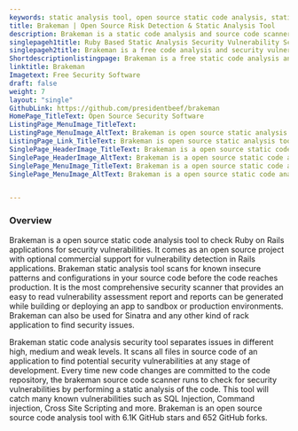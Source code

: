 ```yaml
---
keywords: static analysis tool, open source static code analysis, static code analysis security, source code scanner, vulnerability detection, source code analysis, static analysis software, static code analysis
title: Brakeman | Open Source Risk Detection & Static Analysis Tool
description: Brakeman is a static code analysis and source code scanner. It scans the source code of applications for vulnerability detection at any stage of development.
singlepageh1title: Ruby Based Static Analysis Security Vulnerability Scanner
singlepageh2title: Brakeman is a free code analysis and security vulnerability scanner for Ruby on Rails applications. It finds issues in code before they become exploitable.
Shortdescriptionlistingpage: Brakeman is a free static code analysis and source code scanner for Ruby on Rails applications. It can also be used for Sinatra and any other kind of rack application for vulnerability detection.
linktitle: Brakeman
Imagetext: Free Security Software
draft: false
weight: 7
layout: "single"
GithubLink: https://github.com/presidentbeef/brakeman
HomePage_TitleText: Open Source Security Software
ListingPage_MenuImage_TitleText: 
ListingPage_MenuImage_AltText: Brakeman is open source static analysis tool
ListingPage_Link_TitleText: Brakeman is open source static analysis tool
SinglePage_HeaderImage_TitleText: Brakeman is a open source static code analysis tool to check Ruby on Rails applications for security vulnerabilities.
SinglePage_HeaderImage_AltText: Brakeman is a open source static code analysis tool to check Ruby on Rails applications for security vulnerabilities.
SinglePage_MenuImage_TitleText: Brakeman is a open source static code analysis tool to check Ruby on Rails applications for security vulnerabilities.
SinglePage_MenuImage_AltText: Brakeman is a open source static code analysis tool to check Ruby on Rails applications for security vulnerabilities.


---
```


### **Overview**

Brakeman is a open source static code analysis tool to check Ruby on Rails applications for security vulnerabilities. It comes as an open source project with optional commercial support for vulnerability detection in Rails applications. Brakeman static analysis tool scans for known insecure patterns and configurations in your source code before the code reaches production. It is the most comprehensive security scanner that provides an easy to read vulnerability assessment report and reports can be generated while building or deploying an app to sandbox or production environments. Brakeman can also be used for Sinatra and any other kind of rack application to find security issues.

Brakeman static code analysis security tool separates issues in different high, medium and weak levels. It scans all files in source code of an application to find potential security vulnerabilities at any stage of development. Every time new code changes are committed to the code repository, the brakeman source code scanner runs to check for security vulnerabilities by performing a static analysis of the code. This tool will catch many known vulnerabilities such as SQL Injection, Command injection, Cross Site Scripting and more. Brakeman is an open source source code analysis tool with 6.1K GitHub stars and 652 GitHub forks.